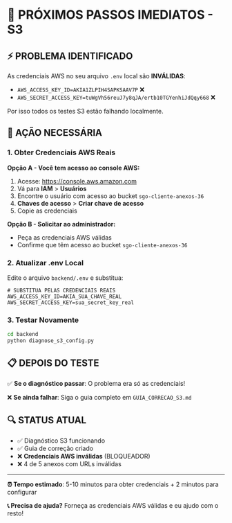 # 🚨 PRÓXIMOS PASSOS IMEDIATOS - S3

## ⚡ PROBLEMA IDENTIFICADO

As credenciais AWS no seu arquivo `.env` local são **INVÁLIDAS**:
- `AWS_ACCESS_KEY_ID=AKIA1ZLPIH4SAPKSAAV7P` ❌
- `AWS_SECRET_ACCESS_KEY=tuWgVh56reuJ7y8qJA/ertb10TGYenhiJdQqy668` ❌

Por isso todos os testes S3 estão falhando localmente.

## 🎯 AÇÃO NECESSÁRIA

### 1. Obter Credenciais AWS Reais

**Opção A - Você tem acesso ao console AWS:**
1. Acesse: https://console.aws.amazon.com
2. Vá para **IAM** > **Usuários**
3. Encontre o usuário com acesso ao bucket `sgo-cliente-anexos-36`
4. **Chaves de acesso** > **Criar chave de acesso**
5. Copie as credenciais

**Opção B - Solicitar ao administrador:**
- Peça as credenciais AWS válidas
- Confirme que têm acesso ao bucket `sgo-cliente-anexos-36`

### 2. Atualizar .env Local

Edite o arquivo `backend/.env` e substitua:

```env
# SUBSTITUA PELAS CREDENCIAIS REAIS
AWS_ACCESS_KEY_ID=AKIA_SUA_CHAVE_REAL
AWS_SECRET_ACCESS_KEY=sua_secret_key_real
```

### 3. Testar Novamente

```bash
cd backend
python diagnose_s3_config.py
```

## 📋 DEPOIS DO TESTE

✅ **Se o diagnóstico passar**: O problema era só as credenciais!

❌ **Se ainda falhar**: Siga o guia completo em `GUIA_CORRECAO_S3.md`

## 🔍 STATUS ATUAL

- ✅ Diagnóstico S3 funcionando
- ✅ Guia de correção criado
- ❌ **Credenciais AWS inválidas** (BLOQUEADOR)
- ❌ 4 de 5 anexos com URLs inválidas

---

**⏰ Tempo estimado**: 5-10 minutos para obter credenciais + 2 minutos para configurar

**📞 Precisa de ajuda?** Forneça as credenciais AWS válidas e eu ajudo com o resto!